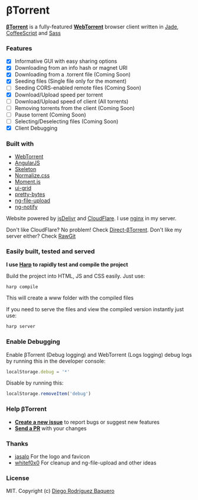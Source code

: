 βTorrent
========

**[βTorrent]** is a fully-featured **[WebTorrent]** browser client written in [Jade], [CoffeeScript] and [Sass]

### Features
- [x] Informative GUI with easy sharing options
- [x] Downloading from an info hash or magnet URI
- [x] Downloading from a .torrent file (Coming Soon)
- [x] Seeding files (Single file only for the moment)
- [ ] Seeding CORS-enabled remote files (Coming Soon) 
- [x] Download/Upload speed per torrent
- [ ] Download/Upload speed of client (All torrents)
- [ ] Removing torrents from the client (Coming Soon)
- [ ] Pause torrent (Coming Soon)
- [ ] Selecting/Deselecting files (Coming Soon)
- [x] Client Debugging

### Built with
- [WebTorrent]
- [AngularJS]
- [Skeleton]
- [Normalize.css]
- [Moment.js]
- [ui-grid]
- [pretty-bytes]
- [ng-file-upload]
- [ng-notify]

Website powered by [jsDelivr] and [CloudFlare]. I use [nginx] in my server.

Don't like CloudFlare? No problem! Check [Direct-βTorrent]. Don't like my server either? Check [RawGit]

### Easily built, tested and served
**I use [Harp] to rapidly test and compile the project**

Build the project into HTML, JS and CSS easily. Just use:
```bash
harp compile
```
This will create a www folder with the compiled files

If you need to serve the files and view the compiled version instantly just use:
```bash
harp server
```

### Enable Debugging
Enable βTorrent (Debug logging) and WebTorrent (Logs logging) debug logs by running this in the developer console:
```js
localStorage.debug = '*'
```
Disable by running this:
```js
localStorage.removeItem('debug')
```

### Help βTorrent
- **[Create a new issue](https://github.com/DiegoRBaquero/bTorrent/issues/new)** to report bugs or suggest new features
- **[Send a PR](https://github.com/DiegoRBaquero/BTorrent/pull/new/master)** with your changes

### Thanks
- [jasalo](https://github.com/jasalo) For the logo and favicon
- [whitef0x0](https://github.com/whitef0x0) For cleanup and ng-file-upload and other ideas

### License
MIT. Copyright (c) [Diego Rodríguez Baquero](http://diegorbaquero.com)

[βTorrent]: https://btorrent.xyz
[Direct-βTorrent]: https://direct.btorrent.xyz
[RawGit]: https://rawgit.com/DiegoRBaquero/BTorrent/master/compiled/index.html
[WebTorrent]: https://webtorrent.io
[AngularJS]: https://angularjs.org/
[Skeleton]: http://getskeleton.com/
[Normalize.css]: https://necolas.github.io/normalize.css/
[Moment.js]: http://momentjs.com/
[ui-grid]: http://ui-grid.info/
[pretty-bytes]: https://github.com/sindresorhus/pretty-bytes
[ng-file-upload]: https://github.com/danialfarid/ng-file-upload
[ng-notify]: https://github.com/matowens/ng-notify
[Jade]: http://jade-lang.com/
[CoffeeScript]: http://coffeescript.org/
[Sass]: http://sass-lang.com/
[Harp]: http://harpjs.com/
[jsDelivr]: https://www.jsdelivr.com/
[CloudFlare]: https://www.cloudflare.com/
[nginx]: http://nginx.org/
